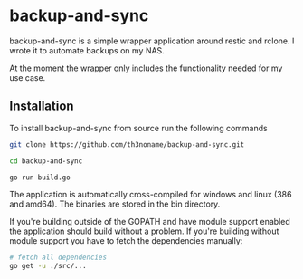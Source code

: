# backup-and-sync

backup-and-sync is a simple wrapper application around restic and rclone. I wrote it to automate backups on my NAS.

At the moment the wrapper only includes the functionality needed for my use case.

## Installation

To install backup-and-sync from source run the following commands

``` bash
git clone https://github.com/th3noname/backup-and-sync.git

cd backup-and-sync

go run build.go
```

The application is automatically cross-compiled for windows and linux (386 and amd64). The binaries are stored in the bin directory.

If you're building outside of the GOPATH and have module support enabled the application should build without a problem. If you're building without module support you have to fetch the dependencies manually:

``` bash
# fetch all dependencies
go get -u ./src/...
```